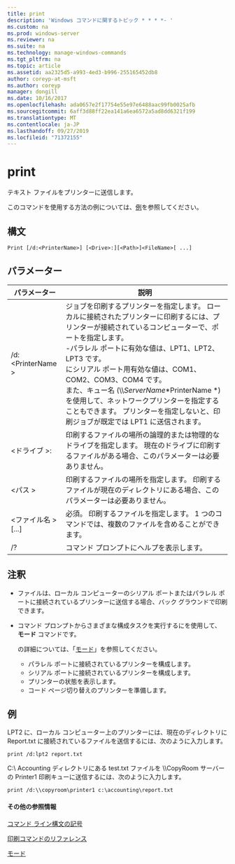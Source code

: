 ```yaml
---
title: print
description: 'Windows コマンドに関するトピック * * * *- '
ms.custom: na
ms.prod: windows-server
ms.reviewer: na
ms.suite: na
ms.technology: manage-windows-commands
ms.tgt_pltfrm: na
ms.topic: article
ms.assetid: aa2325d5-a993-4ed3-b996-255165452db8
author: coreyp-at-msft
ms.author: coreyp
manager: dongill
ms.date: 10/16/2017
ms.openlocfilehash: ada0657e2f17754e55e97e6488aac99fb0025afb
ms.sourcegitcommit: 6aff3d88ff22ea141a6ea6572a5ad8dd6321f199
ms.translationtype: MT
ms.contentlocale: ja-JP
ms.lasthandoff: 09/27/2019
ms.locfileid: "71372155"
---
```

# <a name="print"></a>print



テキスト ファイルをプリンターに送信します。

このコマンドを使用する方法の例については、[例](#BKMK_examples)を参照してください。

## <a name="syntax"></a>構文

```
Print [/d:<PrinterName>] [<Drive>:][<Path>]<FileName>[ ...]
```

## <a name="parameters"></a>パラメーター

|パラメーター|説明|
|---------|-----------|
|/d:\<PrinterName >|ジョブを印刷するプリンターを指定します。 ローカルに接続されたプリンターに印刷するには、プリンターが接続されているコンピューターで、ポートを指定します。</br>-パラレル ポートに有効な値は、LPT1、LPT2、LPT3 です。</br>にシリアル ポート用有効な値は、COM1、COM2、COM3、COM4 です。</br>また、キュー名 (\\\\*ServerName*\*PrinterName *) を使用して、ネットワークプリンターを指定することもできます。 プリンターを指定しないと、印刷ジョブが既定では LPT1 に送信されます。|
|\<ドライブ >:|印刷するファイルの場所の論理的または物理的なドライブを指定します。 現在のドライブに印刷するファイルがある場合、このパラメーターは必要ありません。|
|\<パス >|印刷するファイルの場所を指定します。 印刷するファイルが現在のディレクトリにある場合、このパラメーターは必要ありません。|
|\<ファイル名 > [...]|必須。 印刷するファイルを指定します。 1 つのコマンドでは、複数のファイルを含めることができます。|
|/?|コマンド プロンプトにヘルプを表示します。|

## <a name="remarks"></a>注釈

-   ファイルは、ローカル コンピューターのシリアル ポートまたはパラレル ポートに接続されているプリンターに送信する場合、バック グラウンドで印刷できます。
-   コマンド プロンプトからさまざまな構成タスクを実行するにを使用して、 **モード** コマンドです。

    の詳細については、「[モード](mode.md)」を参照してください。  
    -   パラレル ポートに接続されているプリンターを構成します。
    -   シリアル ポートに接続されているプリンターを構成します。
    -   プリンターの状態を表示します。
    -   コード ページ切り替えのプリンターを準備します。

## <a name="BKMK_examples"></a>例

LPT2 に、ローカル コンピューター上のプリンターには、現在のディレクトリに Report.txt に接続されているファイルを送信するには、次のように入力します。
```
print /d:lpt2 report.txt
```
C:\ Accounting ディレクトリにある test.txt ファイルを \\\\CopyRoom サーバーの Printer1 印刷キューに送信するには、次のように入力します。
```
print /d:\\copyroom\printer1 c:\accounting\report.txt 
```

#### <a name="additional-references"></a>その他の参照情報

[コマンド ライン構文の記号](command-line-syntax-key.md)

[印刷コマンドのリファレンス](print-command-reference.md)

[モード](mode.md)